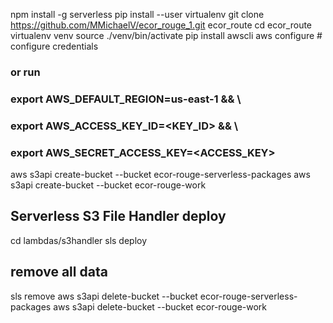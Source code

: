 npm install -g serverless
pip install --user virtualenv
git clone https://github.com/MMichaelV/ecor_rouge_1.git ecor_route
cd ecor_route
virtualenv venv
source ./venv/bin/activate
pip install awscli
aws configure # configure credentials
### or run
### export AWS_DEFAULT_REGION=us-east-1 && \
### export AWS_ACCESS_KEY_ID=<KEY_ID> && \
### export AWS_SECRET_ACCESS_KEY=<ACCESS_KEY>
aws s3api create-bucket --bucket ecor-rouge-serverless-packages
aws s3api create-bucket --bucket ecor-rouge-work

## Serverless S3 File Handler deploy
cd lambdas/s3handler
sls deploy

## remove all data
sls remove
aws s3api delete-bucket --bucket ecor-rouge-serverless-packages
aws s3api delete-bucket --bucket ecor-rouge-work
